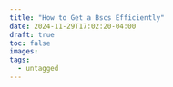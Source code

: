 ```yaml
---
title: "How to Get a Bscs Efficiently"
date: 2024-11-29T17:02:20-04:00
draft: true
toc: false
images:
tags:
  - untagged
---
```


